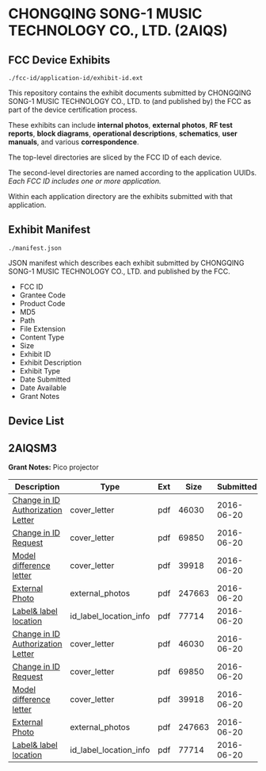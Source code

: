 # CHONGQING SONG-1 MUSIC TECHNOLOGY CO., LTD. (2AIQS)
## FCC Device Exhibits

```
./fcc-id/application-id/exhibit-id.ext
```

This repository contains the exhibit documents submitted by CHONGQING SONG-1 MUSIC TECHNOLOGY CO., LTD. to (and published by) the FCC as part of the device certification process.

These exhibits can include **internal photos**, **external photos**, **RF test reports**, **block diagrams**, **operational descriptions**, **schematics**, **user manuals**, and various **correspondence**.

The top-level directories are sliced by the FCC ID of each device.

The second-level directories are named according to the application UUIDs. *Each FCC ID includes one or more application.*

Within each application directory are the exhibits submitted with that application. 

## Exhibit Manifest

```
./manifest.json
```

JSON manifest which describes each exhibit submitted by CHONGQING SONG-1 MUSIC TECHNOLOGY CO., LTD. and published by the FCC.

- FCC ID
- Grantee Code
- Product Code
- MD5
- Path
- File Extension
- Content Type
- Size
- Exhibit ID
- Exhibit Description
- Exhibit Type
- Date Submitted
- Date Available
- Grant Notes

## Device List
## 2AIQSM3
**Grant Notes:** Pico projector

| Description | Type | Ext | Size | Submitted | Available |
| ----------- | ---- | --- | ---- | --------- | --------- |
| [Change in ID Authorization Letter](2AIQSM3/a5455ea3bc55e68ee94fb2e81cc44bb2/3033196.pdf) | cover_letter | pdf | 46030 | 2016-06-20 | 2016-06-20 |
| [Change in ID Request](2AIQSM3/a5455ea3bc55e68ee94fb2e81cc44bb2/3033197.pdf) | cover_letter | pdf | 69850 | 2016-06-20 | 2016-06-20 |
| [Model difference letter](2AIQSM3/a5455ea3bc55e68ee94fb2e81cc44bb2/3033199.pdf) | cover_letter | pdf | 39918 | 2016-06-20 | 2016-06-20 |
| [External Photo](2AIQSM3/a5455ea3bc55e68ee94fb2e81cc44bb2/3033195.pdf) | external_photos | pdf | 247663 | 2016-06-20 | 2016-06-20 |
| [Label& label location](2AIQSM3/a5455ea3bc55e68ee94fb2e81cc44bb2/3033198.pdf) | id_label_location_info | pdf | 77714 | 2016-06-20 | 2016-06-20 |
| [Change in ID Authorization Letter](2AIQSM3/95ef99d8ce917196e3ea5780b906141d/3033196.pdf) | cover_letter | pdf | 46030 | 2016-06-20 | 2016-06-20 |
| [Change in ID Request](2AIQSM3/95ef99d8ce917196e3ea5780b906141d/3033197.pdf) | cover_letter | pdf | 69850 | 2016-06-20 | 2016-06-20 |
| [Model difference letter](2AIQSM3/95ef99d8ce917196e3ea5780b906141d/3033199.pdf) | cover_letter | pdf | 39918 | 2016-06-20 | 2016-06-20 |
| [External Photo](2AIQSM3/95ef99d8ce917196e3ea5780b906141d/3033195.pdf) | external_photos | pdf | 247663 | 2016-06-20 | 2016-06-20 |
| [Label& label location](2AIQSM3/95ef99d8ce917196e3ea5780b906141d/3033198.pdf) | id_label_location_info | pdf | 77714 | 2016-06-20 | 2016-06-20 |
